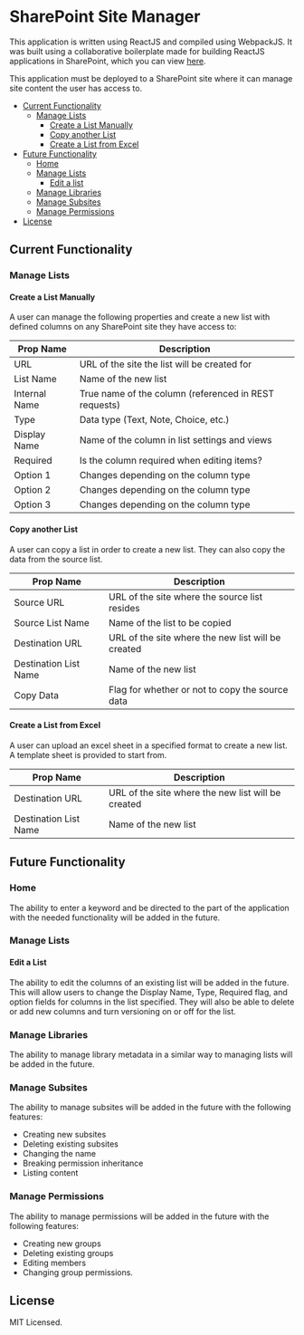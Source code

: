 # SharePoint Site Manager
This application is written using ReactJS and compiled using WebpackJS. It was built using a collaborative boilerplate made for building ReactJS applications in SharePoint, which you can view [here](https://github.com/JMcAmmond/SharePoint-React-Boilerplate).

This application must be deployed to a SharePoint site where it can manage site content the user has access to.

- [Current Functionality](#current-functionality) 
    - [Manage Lists](#manage-lists)
        - [Create a List Manually](#create-a-list-manually)
        - [Copy another List](#copy-another-list)
        - [Create a List from Excel](#create-a-list-from-excel)
- [Future Functionality](#future-functionality)
    - [Home](#home)
    - [Manage Lists](#manage-lists)
        - [Edit a list](#edit-a-list)
    - [Manage Libraries](#manage-libraries)
    - [Manage Subsites](#manage-subsites)
    - [Manage Permissions](#manage-permissions)
- [License](#license)

## Current Functionality
### Manage Lists
#### Create a List Manually
A user can manage the following properties and create a new list with defined columns on any SharePoint site they have access to:

| Prop Name     | Description                                           |
|---------------|-------------------------------------------------------|
| URL           | URL of the site the list will be created for          |
| List Name     | Name of the new list                                  |
| Internal Name | True name of the column (referenced in REST requests) |
| Type          | Data type (Text, Note, Choice, etc.)                  |
| Display Name  | Name of the column in list settings and views         |
| Required      | Is the column required when editing items?            |
| Option 1      | Changes depending on the column type                  |
| Option 2      | Changes depending on the column type                  |
| Option 3      | Changes depending on the column type                  |

#### Copy another List
A user can copy a list in order to create a new list. They can also copy the data from the source list.

| Prop Name             | Description                                        |
|-----------------------|----------------------------------------------------|
| Source URL            | URL of the site where the source list resides      |
| Source List Name      | Name of the list to be copied                      |
| Destination URL       | URL of the site where the new list will be created |
| Destination List Name | Name of the new list                               |
| Copy Data             | Flag for whether or not to copy the source data    |

#### Create a List from Excel
A user can upload an excel sheet in a specified format to create a new list. A template sheet is provided to start from.

| Prop Name             | Description                                        |
|-----------------------|----------------------------------------------------|
| Destination URL       | URL of the site where the new list will be created |
| Destination List Name | Name of the new list                               |

## Future Functionality
### Home
The ability to enter a keyword and be directed to the part of the application with the needed functionality will be added in the future.

### Manage Lists
#### Edit a List
The ability to edit the columns of an existing list will be added in the future. This will allow users to change the Display Name, Type, Required flag, and option fields for columns in the list specified. They will also be able to delete or add new columns and turn versioning on or off for the list.

### Manage Libraries
The ability to manage library metadata in a similar way to managing lists will be added in the future.

### Manage Subsites
The ability to manage subsites will be added in the future with the following features:

- Creating new subsites
- Deleting existing subsites
- Changing the name
- Breaking permission inheritance
- Listing content

### Manage Permissions
The ability to manage permissions will be added in the future with the following features:

- Creating new groups
- Deleting existing groups
- Editing members
- Changing group permissions.

## License
MIT Licensed.